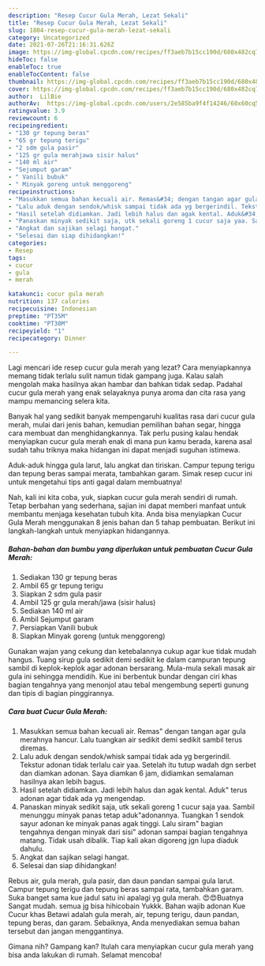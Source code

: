 ```yaml
---
description: "Resep Cucur Gula Merah, Lezat Sekali"
title: "Resep Cucur Gula Merah, Lezat Sekali"
slug: 1804-resep-cucur-gula-merah-lezat-sekali
category: Uncategorized
date: 2021-07-26T21:16:31.626Z
image: https://img-global.cpcdn.com/recipes/ff3aeb7b15cc190d/680x482cq70/cucur-gula-merah-foto-resep-utama.jpg
hideToc: false
enableToc: true
enableTocContent: false
thumbnail: https://img-global.cpcdn.com/recipes/ff3aeb7b15cc190d/680x482cq70/cucur-gula-merah-foto-resep-utama.jpg
cover: https://img-global.cpcdn.com/recipes/ff3aeb7b15cc190d/680x482cq70/cucur-gula-merah-foto-resep-utama.jpg
author:  LilBie
authorAv:  https://img-global.cpcdn.com/users/2e585ba9f4f14246/60x60cq50/avatar.jpg
ratingvalue: 3.9
reviewcount: 6
recipeingredient:
- "130 gr tepung beras"
- "65 gr tepung terigu"
- "2 sdm gula pasir"
- "125 gr gula merahjawa sisir halus"
- "140 ml air"
- "Sejumput garam"
- " Vanili bubuk"
- " Minyak goreng untuk menggoreng"
recipeinstructions:
- "Masukkan semua bahan kecuali air. Remas&#34; dengan tangan agar gula merahnya hancur. Lalu tuangkan air sedikit demi sedikit sambil terus diremas."
- "Lalu aduk dengan sendok/whisk sampai tidak ada yg bergerindil. Tekstur adonan tidak terlalu cair yaa. Setelah itu tutup wadah dgn serbet dan diamkan adonan. Saya diamkan 6 jam, didiamkan semalaman hasilnya akan lebih bagus."
- "Hasil setelah didiamkan. Jadi lebih halus dan agak kental. Aduk&#34; terus adonan agar tidak ada yg mengendap."
- "Panaskan minyak sedikit saja, utk sekali goreng 1 cucur saja yaa. Sambil menunggu minyak panas tetap aduk&#34;adonannya. Tuangkan 1 sendok sayur adonan ke minyak panas agak tinggi. Lalu siram&#34; bagian tengahnya dengan minyak dari sisi&#34; adonan sampai bagian tengahnya matang. Tidak usah dibalik. Tiap kali akan digoreng jgn lupa diaduk dahulu."
- "Angkat dan sajikan selagi hangat."
- "Selesai dan siap dihidangkan!"
categories:
- Resep
tags:
- cucur
- gula
- merah

katakunci: cucur gula merah 
nutrition: 137 calories
recipecuisine: Indonesian
preptime: "PT35M"
cooktime: "PT30M"
recipeyield: "1"
recipecategory: Dinner

---
```



Lagi mencari ide resep cucur gula merah yang lezat? Cara menyiapkannya memang tidak terlalu sulit namun tidak gampang juga. Kalau salah mengolah maka hasilnya akan hambar dan bahkan tidak sedap. Padahal cucur gula merah yang enak selayaknya punya aroma dan cita rasa yang mampu memancing selera kita.


Banyak hal yang sedikit banyak mempengaruhi kualitas rasa dari cucur gula merah, mulai dari jenis bahan, kemudian pemilihan bahan segar, hingga cara membuat dan menghidangkannya. Tak perlu pusing kalau hendak menyiapkan cucur gula merah enak di mana pun kamu berada, karena asal sudah tahu triknya maka hidangan ini dapat menjadi suguhan istimewa.

Aduk-aduk hingga gula larut, lalu angkat dan tiriskan. Campur tepung terigu dan tepung beras sampai merata, tambahkan garam. Simak resep cucur ini untuk mengetahui tips anti gagal dalam membuatnya!


Nah, kali ini kita coba, yuk, siapkan cucur gula merah sendiri di rumah. Tetap berbahan yang sederhana, sajian ini dapat memberi manfaat untuk membantu menjaga kesehatan tubuh kita. Anda bisa menyiapkan Cucur Gula Merah menggunakan 8 jenis bahan dan 5 tahap pembuatan. Berikut ini langkah-langkah untuk menyiapkan hidangannya.

<!--inarticleads1-->

##### Bahan-bahan dan bumbu yang diperlukan untuk pembuatan Cucur Gula Merah:

1. Sediakan 130 gr tepung beras
1. Ambil 65 gr tepung terigu
1. Siapkan 2 sdm gula pasir
1. Ambil 125 gr gula merah/jawa (sisir halus)
1. Sediakan 140 ml air
1. Ambil Sejumput garam
1. Persiapkan  Vanili bubuk
1. Siapkan  Minyak goreng (untuk menggoreng)


Gunakan wajan yang cekung dan ketebalannya cukup agar kue tidak mudah hangus. Tuang sirup gula sedikit demi sedikit ke dalam campuran tepung sambil di keplok-keplok agar adonan bersarang. Mula-mula sekali masak air gula ini sehingga mendidih. Kue ini berbentuk bundar dengan ciri khas bagian tengahnya yang menonjol atau tebal mengembung seperti gunung dan tipis di bagian pinggirannya. 

<!--inarticleads2-->

##### Cara buat Cucur Gula Merah:

1. Masukkan semua bahan kecuali air. Remas&#34; dengan tangan agar gula merahnya hancur. Lalu tuangkan air sedikit demi sedikit sambil terus diremas.
1. Lalu aduk dengan sendok/whisk sampai tidak ada yg bergerindil. Tekstur adonan tidak terlalu cair yaa. Setelah itu tutup wadah dgn serbet dan diamkan adonan. Saya diamkan 6 jam, didiamkan semalaman hasilnya akan lebih bagus.
1. Hasil setelah didiamkan. Jadi lebih halus dan agak kental. Aduk&#34; terus adonan agar tidak ada yg mengendap.
1. Panaskan minyak sedikit saja, utk sekali goreng 1 cucur saja yaa. Sambil menunggu minyak panas tetap aduk&#34;adonannya. Tuangkan 1 sendok sayur adonan ke minyak panas agak tinggi. Lalu siram&#34; bagian tengahnya dengan minyak dari sisi&#34; adonan sampai bagian tengahnya matang. Tidak usah dibalik. Tiap kali akan digoreng jgn lupa diaduk dahulu.
1. Angkat dan sajikan selagi hangat.
1. Selesai dan siap dihidangkan!

Rebus air, gula merah, gula pasir, dan daun pandan sampai gula larut. Campur tepung terigu dan tepung beras sampai rata, tambahkan garam. Suka banget sama kue jadul satu ini apalagi yg gula merah. 😍😍Buatnya Sangat mudah. semua jg bisa hihicobain Yukkk. Bahan wajib adonan Kue Cucur khas Betawi adalah gula merah, air, tepung terigu, daun pandan, tepung beras, dan garam. Sebaiknya, Anda menyediakan semua bahan tersebut dan jangan menggantinya. 

Gimana nih? Gampang kan? Itulah cara menyiapkan cucur gula merah yang bisa anda lakukan di rumah. Selamat mencoba!
